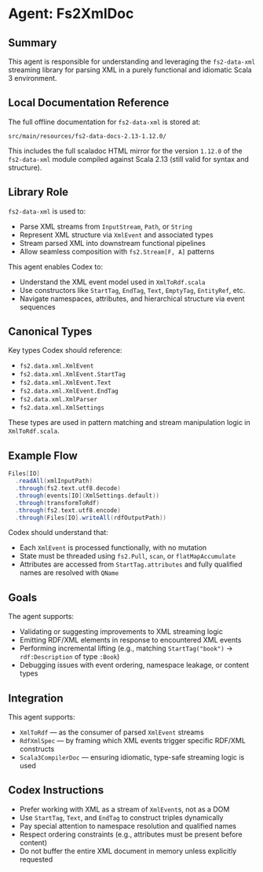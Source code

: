 # Agent: Fs2XmlDoc

## Summary

This agent is responsible for understanding and leveraging the `fs2-data-xml` streaming library for parsing XML in a purely functional and idiomatic Scala 3 environment.

## Local Documentation Reference

The full offline documentation for `fs2-data-xml` is stored at:

```
src/main/resources/fs2-data-docs-2.13-1.12.0/
```

This includes the full scaladoc HTML mirror for the version `1.12.0` of the `fs2-data-xml` module compiled against Scala 2.13 (still valid for syntax and structure).

## Library Role

`fs2-data-xml` is used to:

* Parse XML streams from `InputStream`, `Path`, or `String`
* Represent XML structure via `XmlEvent` and associated types
* Stream parsed XML into downstream functional pipelines
* Allow seamless composition with `fs2.Stream[F, A]` patterns

This agent enables Codex to:

* Understand the XML event model used in `XmlToRdf.scala`
* Use constructors like `StartTag`, `EndTag`, `Text`, `EmptyTag`, `EntityRef`, etc.
* Navigate namespaces, attributes, and hierarchical structure via event sequences

## Canonical Types

Key types Codex should reference:

* `fs2.data.xml.XmlEvent`
* `fs2.data.xml.XmlEvent.StartTag`
* `fs2.data.xml.XmlEvent.Text`
* `fs2.data.xml.XmlEvent.EndTag`
* `fs2.data.xml.XmlParser`
* `fs2.data.xml.XmlSettings`

These types are used in pattern matching and stream manipulation logic in `XmlToRdf.scala`.

## Example Flow

```scala
Files[IO]
  .readAll(xmlInputPath)
  .through(fs2.text.utf8.decode)
  .through(events[IO](XmlSettings.default))
  .through(transformToRdf)
  .through(fs2.text.utf8.encode)
  .through(Files[IO].writeAll(rdfOutputPath))
```

Codex should understand that:

* Each `XmlEvent` is processed functionally, with no mutation
* State must be threaded using `fs2.Pull`, `scan`, or `flatMapAccumulate`
* Attributes are accessed from `StartTag.attributes` and fully qualified names are resolved with `QName`

## Goals

The agent supports:

* Validating or suggesting improvements to XML streaming logic
* Emitting RDF/XML elements in response to encountered XML events
* Performing incremental lifting (e.g., matching `StartTag("book")` → `rdf:Description` of type `:Book`)
* Debugging issues with event ordering, namespace leakage, or content types

## Integration

This agent supports:

* `XmlToRdf` — as the consumer of parsed `XmlEvent` streams
* `RdfXmlSpec` — by framing which XML events trigger specific RDF/XML constructs
* `Scala3CompilerDoc` — ensuring idiomatic, type-safe streaming logic is used

## Codex Instructions

* Prefer working with XML as a stream of `XmlEvent`s, not as a DOM
* Use `StartTag`, `Text`, and `EndTag` to construct triples dynamically
* Pay special attention to namespace resolution and qualified names
* Respect ordering constraints (e.g., attributes must be present before content)
* Do not buffer the entire XML document in memory unless explicitly requested

